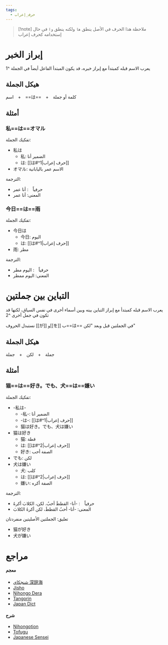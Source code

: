 ```yaml
---
tags:
  - حرف_إعراب
---
```

> [!note] ملاحظة
> هذا الحرف في الأصل ينطق `ها` ولكنه ينطق `وا` في حال إستخدامه كحرف إعراب

# إبراز الخبر

يعرب الاسم قبله كمبتدأ مع إبراز خبره، قد يكون المبتدأ الفاعل أيضاً في الجملة ^1

## هيكل الجملة

اسم　+　==は==　+　كلمة أو جملة

## أمثلة

### 私==は==オマル

تفكيك الجملة:
- 私は
	- 私: الضمير أنا
	- は: [[は#^1|حرف إعراب]]
- オマル: الاسم عمر باليابانية

الترجمة:
- حرفياً　: أنا عمر
- المعنى: أنا عمر

### 今日==は==雨

تفكيك الجملة:
- 今日は
	- 今日: اليوم
	- は: [[は#^1|حرف إعراب]]
- 雨: مطر

الترجمة:
- حرفياً　: اليوم مطر
- المعنى: اليوم ممطر

# التباين بين جملتين

يعرب الاسم قبله كمبتدأ مع إبراز التباين بينه وبين أسماء أخرى في نفس السياق، لكنها قد تكون في جمل أخرى ^2

نستبدل الحروف [[が]] و[[を]] ب==は== في الجملتين قبل وبعد "لكن"

## هيكل الجملة

جملة　+　لكن　+　جملة

## أمثلة

### 猫==は==好き。でも、犬==は==嫌い

تفكيك الجملة:
- -私は-
	- -私-: الضمير أنا
	- -は-: [[は#^1|حرف إعراب]]
	- 猫は好き。でも、犬は嫌い
- 猫は好き
	- 猫: قطة
	- は: [[は#^2|حرف إعراب]]
	- 好き: الصفة أحب
- でも: لكن
- 犬は嫌い
	- 犬: كلب
	- は: [[は#^2|حرف إعراب]]
	- 嫌い: الصفة أكره

الترجمة:
- حرفياً　: -أنا- القططَ أحبُ. لكن، الكلابَ أكرهُ
- المعنى: -أنا- أحبُ القططَ، لكن أكرهُ الكلابَ

تعليق: الجملتين الأصليتين منفردتان
- 猫が好き
- 犬が嫌い

# مراجع

#### معجم

- [شنجكاي 深辞海](https://shinjikai.app/#/word/10846)
- [Jisho](https://jisho.org/word/%E3%81%AF)
- [Nihongo Dera](https://nihongodera.com/dictionary/jpen/%E3%81%AF-1)
- [Tangorin](https://tangorin.com/definition/%E3%81%AF)
- [Japan Dict](https://japandict.com/%E3%81%AF)

#### شرح

- [Nihongotion](https://nihongotion.com/grammars/particle-wa)
- [Tofugu](https://tofugu.com/japanese-grammar/particle-wa)
- [Japanese Sensei](https://senseijapanese.com/beginning-with-japanese/japanese-particles-the-topic-of-a-sentence-with-%E3%81%AF)